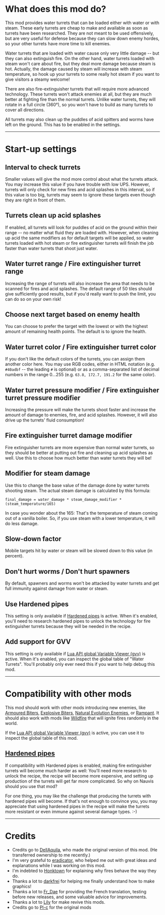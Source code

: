 # What does this mod do?
This mod provides water turrets that can be loaded either with water or with steam. These early turrets are cheap to make and available as soon as turrets have been researched. They are not meant to be used offensively, but are very useful for defense because they can slow down enemy hordes, so your other turrets have more time to kill enemies.

Water turrets that are loaded with water cause only very little damage -- but they can also extinguish fire. On the other hand, water turrets loaded with steam won't care about fire, but they deal more damage because steam is hot. Actually, the damage caused by steam will increase with steam temperature, so hook up your turrets to some really hot steam if you want to give visitors a steamy welcome!

There are also fire-extinguisher turrets that will require more advanced technology. These turrets won't attack enemies at all, but they are much better at fighting fire than the normal turrets. Unlike water turrets, they will rotate in a full circle (360°), so you won't have to build as many turrets to cover all directions.

All turrets may also clean up the puddles of acid spitters and worms have left on the ground. This has to be enabled in the settings.

---

# Start-up settings

## Interval to check turrets
Smaller values will give the mod more control about what the turrets attack. You may increase this value if you have trouble with low UPS. However, turrets will only check for new fires and acid splashes in this interval, so if this value is too big, turrets may seem to ignore these targets even though they are right in front of them.

## Turrets clean up acid splashes
If enabled, all turrets will look for puddles of acid on the ground within their range -- no matter what fluid they are loaded with. However, when cleaning up acid the same modifiers as for default targets will be applied, so water turrets loaded with hot steam or fire extinguisher turrets will finish the job faster than water turrets that shoot just water.

## Water turret range / Fire extinguisher turret range
Increasing the range of turrets will also increase the area that needs to be scanned for fires and acid splashes. The default range of 50 tiles should give sufficiently good results, but if you'd really want to push the limit, you can do so on your own risk!

## Choose next target based on enemy health
You can choose to prefer the target with the lowest or with the highest amount of remaining health points. The default is to ignore the health.

## Water turret color / Fire extinguisher turret color
If you don't like the default colors of the turrets, you can assign them another color here. You may use RGB codes, either in HTML notation (e.g. `#40adbf` -- the leading `#` is optional) or as a comma-separated list of decimal numbers in the range 0...255 (e.g. `63.8, 172.7, 191.2` for the same color).

## Water turret pressure modifier / Fire extinguisher turret pressure modifier
Increasing the pressure will make the turrets shoot faster and increase the amount of damage to enemies, fire, and acid splashes. However, it will also drive up the turrets' fluid consumption!

## Fire extinguisher turret damage modifier
Fire extinguisher turrets are more expensive than normal water turrets, so they should be better at putting out fire and cleaning up acid splashes as well. Use this to choose how much better than water turrets they will be!

## Modifier for steam damage
Use this to change the base value of the damage done by water turrets shooting steam. The actual steam damage is calculated by this formula:
```plaintext
final_damage = water_damage * steam_damage_modifier * (steam_temperature/165)
```
In case you wonder about the 165: That's the temperature of steam coming out of a vanilla boiler. So, if you use steam with a lower temperature, it will do less damage.

## Slow-down factor
Mobile targets hit by water or steam will be slowed down to this value (in percent).

## Don't hurt worms / Don't hurt spawners
By default, spawners and worms won't be attacked by water turrets and get full immunity against damage from water or steam.

## Use Hardened pipes
This setting is only available if [Hardened pipes](https://mods.factorio.com/mod/hardened_pipes) is active. When it's enabled, you'll need to research hardened pipes to unlock the technology for fire extinguisher turrets because they will be needed in the recipe.

## Add support for GVV
This setting is only available if [Lua API global Variable Viewer (gvv)](https://mods.factorio.com/mod/gvv) is active. When it's enabled, you can inspect the global table of "Water Turrets". You'll probably only ever need this if you want to help debug this mod.

---

# Compatibility with other mods
This mod should work with other mods introducing new enemies, like [Armoured Biters](https://mods.factorio.com/mod/ArmouredBiters), [Explosive Biters](https://mods.factorio.com/mod/Explosive_biters), [Natural Evolution Enemies](https://mods.factorio.com/mod/Natural_Evolution_Enemies), or [Rampant](https://mods.factorio.com/mod/Rampant). It should also work with mods like [Wildfire](https://mods.factorio.com/mod/Wildfire) that will ignite fires randomly in the world.

If the [Lua API global Variable Viewer (gvv)](https://mods.factorio.com/mod/gvv) is active, you can use it to inspect the global table of this mod.

## [Hardened pipes](https://mods.factorio.com/mod/hardened_pipes)
If compatibility with Hardened pipes is enabled, making fire extinguisher turrets will become much harder as well: You'll need more research to unlock the recipe, the recipe will become more expensive, and setting up production of the turrets will get far more complicated. So why on Nauvis should you use that mod?

For one thing, you may like the challenge that producing the turrets with hardened pipes will become. If that's not enough to convince you, you may appreciate that using hardened pipes in the recipe will make the turrets more resistant or even immune against several damage types. :-)

---

# Credits
- Credits go to [DellAquila](https://mods.factorio.com/user/DellAquila), who made the original version of this mod. (He transferred ownership to me recently.)
- I'm very grateful to [eradicator](https://mods.factorio.com/user/eradicator), who helped me out with great ideas and explanations while I was working on this mod.
- I'm indebted to [Honktown](https://mods.factorio.com/user/Honktown) for explaining why fires behave the way they do.
- Thanks a lot to [darkfrei](https://mods.factorio.com/user/darkfrei) for helping me finally understand how to make graphics!
- Thanks a lot to [Fr_Dae](https://mods.factorio.com/user/Fr_Dae) for providing the French translation, testing before new releases, and some valuable advice for improvements.
- Thanks a lot to [Lily](https://mods.factorio.com/user/IonShield) for make revive this mods.
- Credits go to [PI-c](https://mods.factorio.com/mod/WaterTurret) for the original mods
